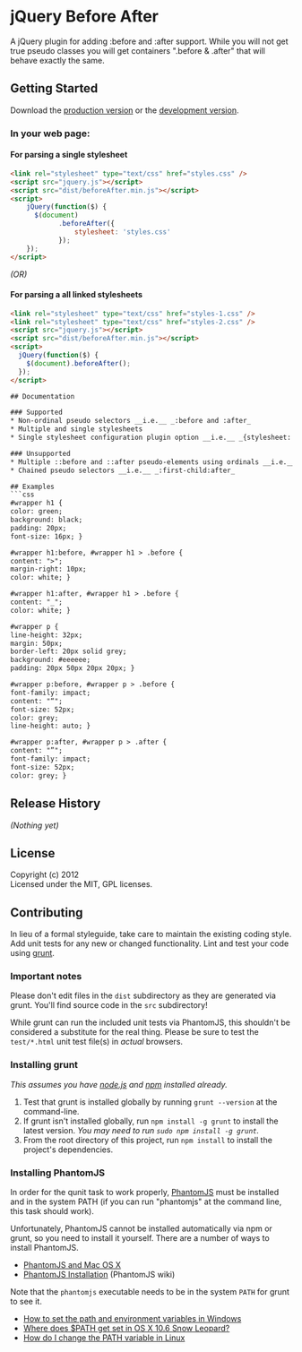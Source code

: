 # jQuery Before After

A jQuery plugin for adding :before and :after support. While you will not get true pseudo classes you will get containers ".before & .after" that will behave exactly the same.

## Getting Started
Download the [production version][min] or the [development version][max].

[min]: https://raw.github.com/dfadler/beforeAfter/master/dist/beforeAfter.min.js
[max]: https://raw.github.com/dfadler/beforeAfter/master/dist/beforeAfter.js

### In your web page:

#### For parsing a single stylesheet

```html
<link rel="stylesheet" type="text/css" href="styles.css" />
<script src="jquery.js"></script>
<script src="dist/beforeAfter.min.js"></script>
<script>
	jQuery(function($) {
	  $(document)
		    .beforeAfter({
		        stylesheet: 'styles.css'
		    });
	});
</script>
```

_(OR)_

#### For parsing a all linked stylesheets

```html
<link rel="stylesheet" type="text/css" href="styles-1.css" />
<link rel="stylesheet" type="text/css" href="styles-2.css" />
<script src="jquery.js"></script>
<script src="dist/beforeAfter.min.js"></script>
<script>
  jQuery(function($) {
    $(document).beforeAfter();
  });
</script>

## Documentation

### Supported
* Non-ordinal pseudo selectors __i.e.__ _:before and :after_
* Multiple and single stylesheets 
* Single stylesheet configuration plugin option __i.e.__ _{stylesheet:'styes.css'}_

### Unsupported
* Multiple ::before and ::after pseudo-elements using ordinals __i.e.__ _:before(#) or :after(#)_
* Chained pseudo selectors __i.e.__ _:first-child:after_

## Examples
```css
#wrapper h1 {
color: green;
background: black;
padding: 20px;
font-size: 16px; }

#wrapper h1:before, #wrapper h1 > .before {
content: ">";
margin-right: 10px;
color: white; }

#wrapper h1:after, #wrapper h1 > .before {
content: "_";
color: white; }

#wrapper p {
line-height: 32px;
margin: 50px;
border-left: 20px solid grey;
background: #eeeeee;
padding: 20px 50px 20px 20px; }

#wrapper p:before, #wrapper p > .before {
font-family: impact;
content: "“";
font-size: 52px;
color: grey;
line-height: auto; }

#wrapper p:after, #wrapper p > .after {
content: "”";
font-family: impact;
font-size: 52px;
color: grey; }
```

## Release History
_(Nothing yet)_

## License
Copyright (c) 2012  
Licensed under the MIT, GPL licenses.

## Contributing
In lieu of a formal styleguide, take care to maintain the existing coding style. Add unit tests for any new or changed functionality. Lint and test your code using [grunt](https://github.com/cowboy/grunt).

### Important notes
Please don't edit files in the `dist` subdirectory as they are generated via grunt. You'll find source code in the `src` subdirectory!

While grunt can run the included unit tests via PhantomJS, this shouldn't be considered a substitute for the real thing. Please be sure to test the `test/*.html` unit test file(s) in _actual_ browsers.

### Installing grunt
_This assumes you have [node.js](http://nodejs.org/) and [npm](http://npmjs.org/) installed already._

1. Test that grunt is installed globally by running `grunt --version` at the command-line.
1. If grunt isn't installed globally, run `npm install -g grunt` to install the latest version. _You may need to run `sudo npm install -g grunt`._
1. From the root directory of this project, run `npm install` to install the project's dependencies.

### Installing PhantomJS

In order for the qunit task to work properly, [PhantomJS](http://www.phantomjs.org/) must be installed and in the system PATH (if you can run "phantomjs" at the command line, this task should work).

Unfortunately, PhantomJS cannot be installed automatically via npm or grunt, so you need to install it yourself. There are a number of ways to install PhantomJS.

* [PhantomJS and Mac OS X](http://ariya.ofilabs.com/2012/02/phantomjs-and-mac-os-x.html)
* [PhantomJS Installation](http://code.google.com/p/phantomjs/wiki/Installation) (PhantomJS wiki)

Note that the `phantomjs` executable needs to be in the system `PATH` for grunt to see it.

* [How to set the path and environment variables in Windows](http://www.computerhope.com/issues/ch000549.htm)
* [Where does $PATH get set in OS X 10.6 Snow Leopard?](http://superuser.com/questions/69130/where-does-path-get-set-in-os-x-10-6-snow-leopard)
* [How do I change the PATH variable in Linux](https://www.google.com/search?q=How+do+I+change+the+PATH+variable+in+Linux)
